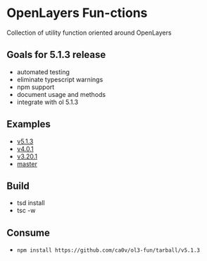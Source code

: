 # OpenLayers Fun-ctions
Collection of utility function oriented around OpenLayers

## Goals for 5.1.3 release

* automated testing
* eliminate typescript warnings
* npm support
* document usage and methods
* integrate with ol 5.1.3

## Examples

* [v5.1.3](https://rawgit.com/ca0v/ol3-fun/v5.1.3/rawgit.html)
* [v4.0.1](https://rawgit.com/ca0v/ol3-fun/v4.0.1/rawgit.html)
* [v3.20.1](https://rawgit.com/ca0v/ol3-fun/v3.20.1/rawgit.html)
* [master](https://rawgit.com/ca0v/ol3-fun/master/rawgit.html)

## Build

* tsd install
* tsc -w

## Consume

* `npm install https://github.com/ca0v/ol3-fun/tarball/v5.1.3`
